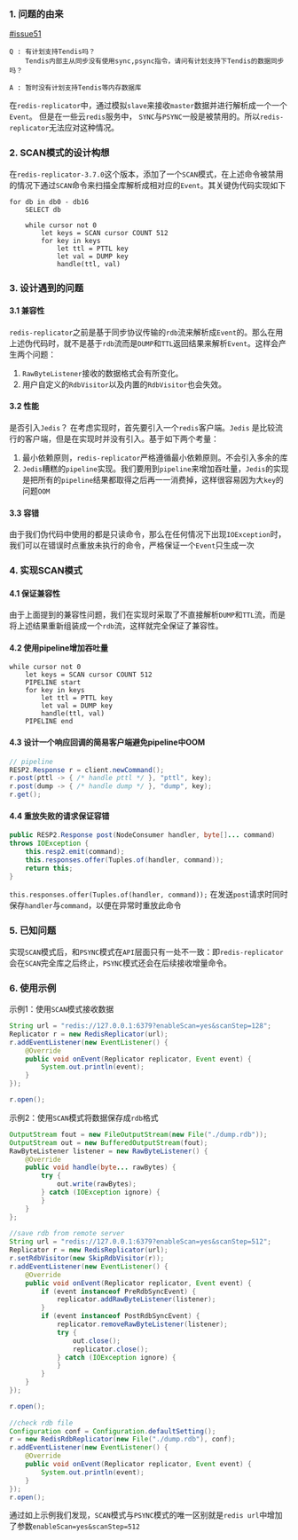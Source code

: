 ### 1. 问题的由来

[#issue51](https://github.com/leonchen83/redis-replicator/issues/51)
```
Q : 有计划支持Tendis吗？
    Tendis内部主从同步没有使用sync,psync指令，请问有计划支持下Tendis的数据同步吗？
    
A : 暂时没有计划支持Tendis等内存数据库
```

在`redis-replicator`中，通过模拟`slave`来接收`master`数据并进行解析成一个一个`Event`。
但是在一些云`redis`服务中， `SYNC`与`PSYNC`一般是被禁用的。所以`redis-replicator`无法应对这种情况。

### 2. SCAN模式的设计构想

在`redis-replicator-3.7.0`这个版本，添加了一个`SCAN`模式，在上述命令被禁用的情况下通过`SCAN`命令来扫描全库解析成相对应的`Event`。其关键伪代码实现如下

```
for db in db0 - db16
    SELECT db
    
    while cursor not 0
        let keys = SCAN cursor COUNT 512
        for key in keys
            let ttl = PTTL key
            let val = DUMP key
            handle(ttl, val)
```

### 3. 设计遇到的问题

#### 3.1 兼容性

`redis-replicator`之前是基于同步协议传输的`rdb`流来解析成`Event`的。那么在用上述伪代码时，就不是基于`rdb`流而是`DUMP`和`TTL`返回结果来解析`Event`。这样会产生两个问题：
1. `RawByteListener`接收的数据格式会有所变化。
2. 用户自定义的`RdbVisitor`以及内置的`RdbVisitor`也会失效。

#### 3.2 性能

是否引入`Jedis`？ 在考虑实现时，首先要引入一个`redis`客户端。`Jedis` 是比较流行的客户端，但是在实现时并没有引入。基于如下两个考量：

1. 最小依赖原则，`redis-replicator`严格遵循最小依赖原则。不会引入多余的库
2. `Jedis`糟糕的`pipeline`实现。我们要用到`pipeline`来增加吞吐量，`Jedis`的实现是把所有的`pipeline`结果都取得之后再一一消费掉，这样很容易因为大`key`的问题`OOM`

#### 3.3 容错

由于我们伪代码中使用的都是只读命令，那么在任何情况下出现`IOException`时，我们可以在错误时点重放未执行的命令，严格保证一个`Event`只生成一次

### 4. 实现SCAN模式

#### 4.1 保证兼容性

由于上面提到的兼容性问题，我们在实现时采取了不直接解析`DUMP`和`TTL`流，而是将上述结果重新组装成一个`rdb`流，这样就完全保证了兼容性。

#### 4.2 使用pipeline增加吞吐量

```
while cursor not 0
    let keys = SCAN cursor COUNT 512
    PIPELINE start
    for key in keys
        let ttl = PTTL key
        let val = DUMP key
        handle(ttl, val)
    PIPELINE end
```

#### 4.3 设计一个响应回调的简易客户端避免pipeline中OOM

```java  
// pipeline
RESP2.Response r = client.newCommand();
r.post(pttl -> { /* handle pttl */ }, "pttl", key);
r.post(dump -> { /* handle dump */ }, "dump", key);
r.get();
```

#### 4.4 重放失败的请求保证容错

```java
public RESP2.Response post(NodeConsumer handler, byte[]... command) 
throws IOException {
    this.resp2.emit(command);
    this.responses.offer(Tuples.of(handler, command));
    return this;
}
```

`this.responses.offer(Tuples.of(handler, command));` 在发送`post`请求时同时保存`handler`与`command`，以便在异常时重放此命令

### 5. 已知问题

实现`SCAN`模式后，和`PSYNC`模式在`API`层面只有一处不一致：即`redis-replicator`会在`SCAN`完全库之后终止，`PSYNC`模式还会在后续接收增量命令。

### 6. 使用示例

示例1：使用`SCAN`模式接收数据
```java  
String url = "redis://127.0.0.1:6379?enableScan=yes&scanStep=128";
Replicator r = new RedisReplicator(url);
r.addEventListener(new EventListener() {
    @Override
    public void onEvent(Replicator replicator, Event event) {
        System.out.println(event);
    }
});

r.open();
```

示例2：使用`SCAN`模式将数据保存成`rdb`格式
```java
OutputStream fout = new FileOutputStream(new File("./dump.rdb"));
OutputStream out = new BufferedOutputStream(fout);
RawByteListener listener = new RawByteListener() {
    @Override
    public void handle(byte... rawBytes) {
        try {
            out.write(rawBytes);
        } catch (IOException ignore) {
        }
    }
};
    
//save rdb from remote server
String url = "redis://127.0.0.1:6379?enableScan=yes&scanStep=512";
Replicator r = new RedisReplicator(url);
r.setRdbVisitor(new SkipRdbVisitor(r));
r.addEventListener(new EventListener() {
    @Override
    public void onEvent(Replicator replicator, Event event) {
        if (event instanceof PreRdbSyncEvent) {
            replicator.addRawByteListener(listener);
        }
        if (event instanceof PostRdbSyncEvent) {
            replicator.removeRawByteListener(listener);
            try {
                out.close();
                replicator.close();
            } catch (IOException ignore) {
            }
        }
    }
});

r.open();
    
//check rdb file
Configuration conf = Configuration.defaultSetting();
r = new RedisRdbReplicator(new File("./dump.rdb"), conf);
r.addEventListener(new EventListener() {
    @Override
    public void onEvent(Replicator replicator, Event event) {
        System.out.println(event);
    }
});
r.open();
```

通过如上示例我们发现，`SCAN`模式与`PSYNC`模式的唯一区别就是`redis url`中增加了参数`enableScan=yes&scanStep=512`